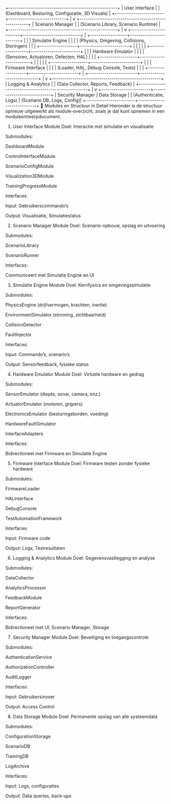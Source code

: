 +-----------------------------------------------------+
|                     User Interface                  |
| (Dashboard, Besturing, Configuratie, 3D Visuals)    |
+------------------------+----------------------------+
                         |
                         v
+-----------------------------------------------------+
|                  Scenario Manager                   |
| (Scenario Library, Scenario Runtime)                |
+-----------------------------------------------------+
                         |
                         v
+------------------------+----------------------------+
|     +------------------+------------------------+   |
|     |           Simulatie Engine               |   |
|     | (Physics, Omgeving, Collisions, Storingen) | |
|     +------------------+------------------------+   |
|                         |                          |
|     +------------------+------------------------+   |
|     |         Hardware Emulator                |   |
|     | (Sensoren, Actuatoren, Defecten, HAL)    |   |
|     +------------------+------------------------+   |
|                         |                          |
|     +------------------+------------------------+   |
|     |        Firmware Interface                |   |
|     | (Loader, HAL, Debug Console, Tests)      |   |
|     +------------------+------------------------+   |
+------------------------+----------------------------+
                         |
                         v
+-----------------------------------------------------+
|              Logging & Analytics                    |
| (Data Collector, Reports, Feedback)                 |
+-----------------------------------------------------+
                         |
                         v
+------------------------+----------------------------+
|    Security Manager    |        Data Storage        |
| (Authenticatie, Logs)  | (Scenario DB, Logs, Config)|
+------------------------+----------------------------+
🧩 Modules en Structuur in Detail
Hieronder is de structuur opnieuw uitgewerkt als module-overzicht, zoals je dat kunt opnemen in een moduleontwerpdocument.

1. User Interface Module
Doel: Interactie met simulatie en visualisatie

Submodules:

DashboardModule

ControlInterfaceModule

ScenarioConfigModule

Visualization3DModule

TrainingProgressModule

Interfaces:

Input: Gebruikerscommando’s

Output: Visualisatie, Simulatiestatus

2. Scenario Manager Module
Doel: Scenario-opbouw, opslag en uitvoering

Submodules:

ScenarioLibrary

ScenarioRunner

Interfaces:

Communiceert met Simulatie Engine en UI

3. Simulatie Engine Module
Doel: Kernfysica en omgevingssimulatie

Submodules:

PhysicsEngine (drijfvermogen, krachten, inertie)

EnvironmentSimulator (stroming, zichtbaarheid)

CollisionDetector

FaultInjector

Interfaces:

Input: Commando’s, scenario’s

Output: Sensorfeedback, fysieke status

4. Hardware Emulator Module
Doel: Virtuele hardware en gedrag

Submodules:

SensorEmulator (diepte, sonar, camera, enz.)

ActuatorEmulator (motoren, grijpers)

ElectronicsEmulator (besturingsborden, voeding)

HardwareFaultSimulator

InterfaceAdapters

Interfaces:

Bidirectioneel met Firmware en Simulatie Engine

5. Firmware Interface Module
Doel: Firmware testen zonder fysieke hardware

Submodules:

FirmwareLoader

HALInterface

DebugConsole

TestAutomationFramework

Interfaces:

Input: Firmware code

Output: Logs, Testresultaten

6. Logging & Analytics Module
Doel: Gegevensvastlegging en analyse

Submodules:

DataCollector

AnalyticsProcessor

FeedbackModule

ReportGenerator

Interfaces:

Bidirectioneel met UI, Scenario Manager, Storage

7. Security Manager Module
Doel: Beveiliging en toegangscontrole

Submodules:

AuthenticationService

AuthorizationController

AuditLogger

Interfaces:

Input: Gebruikersinvoer

Output: Access Control

8. Data Storage Module
Doel: Permanente opslag van alle systeemdata

Submodules:

ConfigurationStorage

ScenarioDB

TrainingDB

LogArchive

Interfaces:

Input: Logs, configuraties

Output: Data queries, back-ups

